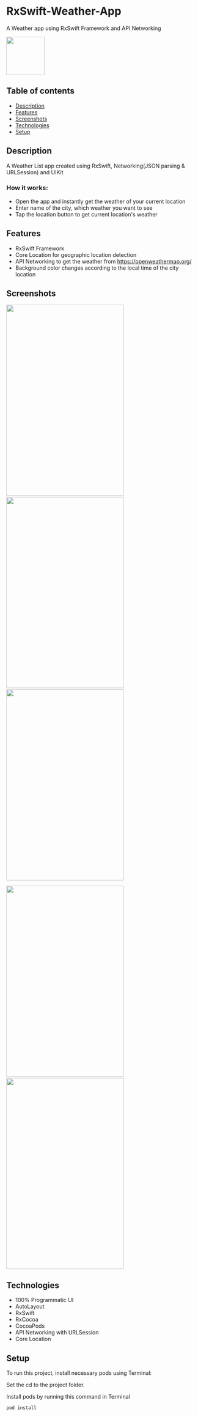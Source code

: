 # RxSwift-Weather-App
A Weather app using RxSwift Framework and API Networking 

<img src="https://user-images.githubusercontent.com/53441647/100519969-98bdac00-31de-11eb-9b6e-5ee0632846a4.png" width="100" height="100">

## Table of contents
* [Description](#description)
* [Features](#features)
* [Screenshots](#screenshots)
* [Technologies](#technologies)
* [Setup](#setup)

## Description
A Weather List app created using RxSwift, Networking(JSON parsing & URLSession) and UIKit
### How it works:
* Open the app and instantly get the weather of your current location
* Enter name of the city, which weather you want to see
* Tap the location button to get current location's weather

## Features
* RxSwift Framework
* Core Location for geographic location detection
* API Networking to get the weather from https://openweathermap.org/
* Background color changes according to the local time of the city location

## Screenshots
<img src="https://user-images.githubusercontent.com/53441647/100519590-4c716c80-31dc-11eb-983c-6ff7a8f06c83.png" width="307.05" height="500">  <img src="https://user-images.githubusercontent.com/53441647/100519592-4e3b3000-31dc-11eb-86ec-25b1d164230d.png" width="307.05" height="500">  <img src="https://user-images.githubusercontent.com/53441647/100519593-4e3b3000-31dc-11eb-9432-b6b55aeeeb48.png" width="307.05" height="500">

<img src="https://user-images.githubusercontent.com/53441647/100519594-4ed3c680-31dc-11eb-8bb6-e5d2d4354812.png" width="307.05" height="500">  <img src="https://user-images.githubusercontent.com/53441647/100519595-4f6c5d00-31dc-11eb-814e-0805ccf84cdc.png" width="307.05" height="500">  

## Technologies
* 100% Programmatic UI
* AutoLayout
* RxSwift
* RxCocoa
* CocoaPods
* API Networking with URLSession
* Core Location

## Setup
To run this project, install necessary pods using Terminal:

Set the cd to the project folder. 

Install pods by running this command in Terminal
```
pod install
```
